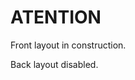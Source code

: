 
# ATENTION

Front layout in construction.

Back layout disabled.


<!-- <a href="https://github.com/iamvivekkaushik/AwesomeCard">
<img align="left" src="https://raw.githubusercontent.com/iamvivekkaushik/AwesomeCard/master/screenshot/card.gif" width="400" height="250" /></a>

<p><h2 align="left">Awesome Card</h2></p>

<h4>A flutter package to create a Credit Card widget in your application.</h4>


___


<p><h6>Stay tuned for the latest updates:</h6>
<a href="https://github.com/iamvivekkaushik" >
<img src="https://raw.githubusercontent.com/iamvivekkaushik/AwesomeCard/master/screenshot/github.png" width="220" height="40"></a></p>

</br>

[![Pub](https://img.shields.io/pub/v/awesome_card)](https://pub.dev/packages/awesome_card/versions/1.1.0)
[![Twitter](https://img.shields.io/badge/Twitter-@iamvivekkaushik-blue.svg?style=flat)](https://twitter.com/iamvivekkaushik)

## 📱Screenshots
<p align="center">
<img src="https://raw.githubusercontent.com/iamvivekkaushik/AwesomeCard/master/screenshot/front.png" width="300" height="630"/>
<img src="https://raw.githubusercontent.com/iamvivekkaushik/AwesomeCard/master/screenshot/back.png" width="300" height="630"/>
</p>
<br>

## ⚙️ Installation

Import the following package in your dart file

```dart
import 'package:awesome_card/awesome_card.dart';
```

## 👨‍💻 Usage

Use the `Awesome Card` Widget

```dart
CreditCard(
    cardNumber: "5450 7879 4864 7854",
    cardExpiry: "10/25",
    cardHolderName: "Card Holder",
    cvv: "456",
    bankName: "Axis Bank",
    cardType: CardType.masterCard, // Optional if you want to override Card Type
    showBackSide: false,
    frontBackground: CardBackgrounds.black,
    backBackground: CardBackgrounds.white,
    showShadow: true,
),
```

For more detail on usage, check out the example provided.


## 🙍🏻‍♂️ Author

* [Vivek Kaushik](http://github.com/iamvivekkaushik/)


## 📄 License

Awesome Card is released under the MIT license.
See [LICENSE](./LICENSE) for details. -->
